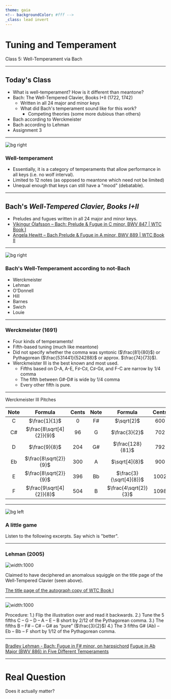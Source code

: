 ```yaml
---
theme: gaia
<!-- backgroundColor: #fff -->
_class: lead invert
---
```


# <!-- fit --> __Tuning and Temperament__
Class 5: Well-Temperament via Bach

---

<!--
paginate: true
-->

<!-- ![bg right](https://upload.wikimedia.org/wikipedia/commons/3/38/Harpsichord.9023840.jpg) -->

## Today's Class
- What is well-temperament? How is it different than meantone?
- Bach: The Well-Tempered Clavier, Books I+II (1722, 1742)
  - Written in all 24 major and minor keys
  - What did Bach's temperament sound like for this work?
    - Competing theories (some more dubious than others)
- Bach according to Werckmeister
- Bach according to Lehman
- Assignment 3

---
<!-- class: invert -->

![bg right](https://upload.wikimedia.org/wikipedia/commons/9/9b/Orgelprobe_1681_3_gemerkt_2.jpg)

### Well-temperament
- Essentially, it is a category of temperaments that allow performance in all keys (i.e. no wolf interval).
- Limited to 12 notes (as opposed to meantone which need not be limited)
- Unequal enough that keys can still have a "mood" (debatable).

---
<!-- class: -->
## Bach's _Well-Tempered Clavier, Books I+II_

- Preludes and fugues written in all 24 major and minor keys.
- [Víkingur Ólafsson – Bach: Prelude & Fugue in C minor, BWV 847 | WTC Book I](https://www.youtube.com/watch?v=CGVL5j6BEKs)
- [Angela Hewitt – Bach Prelude & Fugue in A minor, BWV 889 | WTC Book II](https://www.youtube.com/watch?v=aPSCHZnjw2k)

---
![bg right](https://upload.wikimedia.org/wikipedia/commons/thumb/8/8a/Leipzig-ChurchStThomas-Sauer-Organ.jpg/800px-Leipzig-ChurchStThomas-Sauer-Organ.jpg)

### Bach's Well-Temperament according to not-Bach
- Werckmeister
- Lehman
- O'Donnell
- Hill
- Barnes
- Swich
- Louie

---
### Werckmeister (1691)
- Four kinds of temperaments!
- Fifth-based tuning (much like meantone)
- Did not specify whether the comma was syntonic ($\frac{81}{80}$) or Pythagorean ($\frac{​531441}{524288}$ or approx. $\frac{74}{73}$).
- Werckmeister III is the best known and most used.
  - Fifths based on D-A, A-E, F♯-C♯, C♯-G♯, and F-C are narrow by 1/4 comma
  - The fifth between G#-D# is wide by 1/4 comma
  - Every other fifth is pure.

---

Werckmeister III Pitches

| Note | Formula | Cents | Note | Formula | Cents |
| :---: | :---: | :---: | :---: | :---: | :---: |
|C | $\frac{1}{1}$ | 0 | F# | $\sqrt{2}$ | 600 |
| C# | $\frac{8\sqrt[4]{2}}{9}$ | 96 | G | $\frac{3}{2}$ | 702 |
|D | $\frac{9}{8}$ | 204 | G# | $\frac{128}{81}$ | 792 |
| Eb | $\frac{8\sqrt{2}}{9}$ | 300 | A | $\sqrt[4]{8}$ | 900 |
| E | $\frac{8\sqrt{2}}{9}$ | 396 | Bb | $\frac{3}{\sqrt[4]{8}}$ | 1002 |
| F | $\frac{9\sqrt[4]{2}}{8}$ | 504 | B | $\frac{4\sqrt{2}}{3}$ | 1098 |


---
<!-- _class: lead invert -->
![bg left](https://upload.wikimedia.org/wikipedia/commons/6/6a/Johann_Sebastian_Bach.jpg)
### A little game
Listen to the following excerpts. Say which is "better".

---
<!-- class: -->

### Lehman (2005)

![width:1000](https://upload.wikimedia.org/wikipedia/commons/7/72/Bach_loops.png)

Claimed to have deciphered an anomalous squiggle on the title page of the Well-Tempered Clavier (seen above).

[The title page of the autograph copy of WTC Book I](http://www-personal.umich.edu/~bpl/larips/wtc-1722-from-1911-grove.gif)

---
![width:1000](http://www-personal.umich.edu/~bpl/larips/larips_640_instructions.gif)

Procedure:
1.) Flip the illustration over and read it backwards.
2.) Tune the 5 fifths C – G – D – A – E – B short by 2/12 of the Pythagorean comma.
3.) The fifths B – F# – C# – G# as “pure” ($\frac{3}{2}$)
4.) The 3 fifths G# (Ab) – Eb – Bb – F short by 1/12 of the Pythagorean comma.

---
[Bradley Lehman - Bach: Fugue in F# minor, on harpsichord](https://www.youtube.com/watch?v=OMZODtaf4d4)
[Fugue in Ab Major (BWV 886) in Five Different Temperaments](https://www.youtube.com/watch?v=AaDgJ_cyeOg)


---
<!-- _class: lead invert -->
# Real Question
Does it actually matter?
